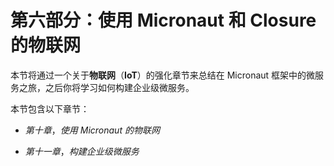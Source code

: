 # 第六部分：使用 Micronaut 和 Closure 的物联网

本节将通过一个关于**物联网**（**IoT**）的强化章节来总结在 Micronaut 框架中的微服务之旅，之后你将学习如何构建企业级微服务。

本节包含以下章节：

+   *第十章*，*使用 Micronaut 的物联网*

+   *第十一章*，*构建企业级微服务*
